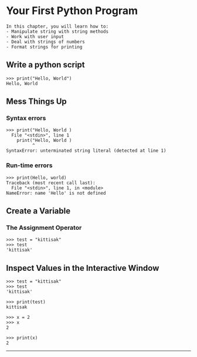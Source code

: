 # Your First Python Program

```
In this chapter, you will learn how to:
- Manipulate string with string methods
- Work with user input
- Deal with strings of numbers
- Format strings for printing
```

## Write a python script

```
>>> print("Hello, World")
Hello, World
```

## Mess Things Up
### Syntax errors
```
>>> print("Hello, World ) 
  File "<stdin>", line 1
    print("Hello, World )
          ^
SyntaxError: unterminated string literal (detected at line 1)
```

### Run-time errors
```
>>> print(Hello, world)
Traceback (most recent call last):
  File "<stdin>", line 1, in <module>
NameError: name 'Hello' is not defined
```

## Create a Variable

### The Assignment Operator
```
>>> test = "kittisak"
>>> test
'kittisak'
```

## Inspect Values in the Interactive Window
```
>>> test = "kittisak"
>>> test
'kittisak'

>>> print(test)
kittisak
```

```
>>> x = 2
>>> x
2

>>> print(x)
2
```
<hr/>